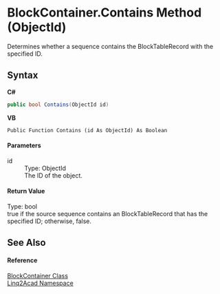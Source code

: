 # BlockContainer.Contains Method (ObjectId)
 

Determines whether a sequence contains the BlockTableRecord with the specified ID.

## Syntax

**C#**<br />
``` C#
public bool Contains(ObjectId id)
```

**VB**<br />
``` VB
Public Function Contains (id As ObjectId) As Boolean
```


#### Parameters
<dl><dt>id</dt><dd>Type: ObjectId<br />The ID of the object.</dd></dl>

#### Return Value
Type: bool<br />true if the source sequence contains an BlockTableRecord that has the specified ID; otherwise, false.

## See Also


#### Reference
<a href="T_Linq2Acad_BlockContainer.md">BlockContainer Class</a><br /><a href="N_Linq2Acad.md">Linq2Acad Namespace</a><br />
